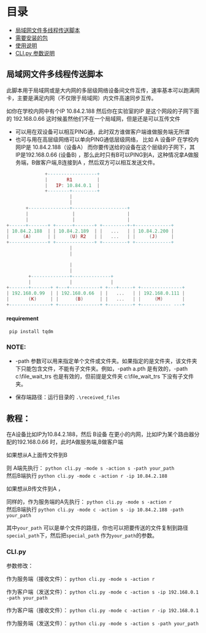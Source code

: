 # 目录

- [局域网文件多线程传送脚本](#局域网文件多线程传送脚本)
- [需要安装的包](#requirement)
- [使用说明](#教程)
- [CLI.py 参数说明](#CLI.py)

## 局域网文件多线程传送脚本
此脚本用于局域网或是大内网的多层级网络设备间文件互传，速率基本可以跑满网卡，主要是满足内网（不仅限于局域网）内文件高速同步互传。

如你在学校内网中有个IP 10.84.2.188 然后你在实验室的IP 是这个网段的子网下面的 192.168.0.66 这时候虽然他们不在一个局域网，但是还是可以互传文件

- 可以用在双设备可以相互PING通，此时双方谁做客户端谁做服务端无所谓
- 也可与用在高层级网络可以单向PING通低层级网络， 比如 A 设备IP 在学校内网IP是 10.84.2.188（设备A） 而你要传送给的设备在这个层级的子网下，其IP是192.168.0.66 (设备B) ，那么此时只有B可以PING到A，这种情况拿A做服务端，B做客户端,B连接到A ，然后双方可以相互发送文件。
```lua
              +------------------+
              |       R1         |
              |   IP: 10.84.0.1  |
              +--------+---------+
                       |
                       |
       +---------------+--------------------+
       |                |                   |
       |                |                   |
+------+-------+ +------+-------+ +---------+-+-------------+
| 10.84.2.188  | | 10.84.2.189  | |   ...   | | 10.84.2.200 |
|     (A)      | |     (U) R2   | |   ...   | |     (J)     |
+--------------+ +--------------+ +---------+ +-------------+
                       |
                       |

                       |
                       |
        +--------------+--------------+
        |              |              |
+-------+-------+ +---+-----------+ +---+-----+ +---------------+
| 192.168.0.99  | | 192.168.0.66  | |   ...   | | 192.168.0.111 |
|       (K)     | |      (B)      | |   ...   | |     (M)       |
+---------------+ +---------------+ +---------+ +----------- ---+


```
####  requirement
 `  pip install tqdm     `

### NOTE:
- -path 参数可以用来指定单个文件或文件夹。如果指定的是文件夹，该文件夹下只能包含文件，不能有子文件夹。例如，-path a.pth 是有效的，-path c:\\file_wait_trs 也是有效的，但前提是文件夹 c:\\file_wait_trs 下没有子文件夹。

- 保存端路径：运行目录的 ` .\received_files `

## 教程：
在A设备比如IP为10.84.2.188，然后 B设备 在更小的内网，比如IP为某个路由器分配的192.168.0.66 时，此时A做服务端,B做客户端

如果想从A上面传文件到B  

则 A端先执行： `python cli.py -mode s -action s -path your_path`  
然后B端执行 `python cli.py -mode c -action r -ip 10.84.2.188`

如果想从B传文件到A ，

同样的，作为服务端的A先执行：  `python cli.py -mode s -action r`  
然后B端执行 `python cli.py -mode c -action s -ip 10.84.2.188 -path your_path`

其中`your_path` 可以是单个文件的路径，你也可以把要传送的文件复制到路径`special_path`下，然后把`special_path` 作为`your_path`的参数。


### CLI.py

参数修改：



作为服务端（接收文件）：
`python cli.py -mode s -action r`


作为客户端（发送文件）：
`python cli.py -mode c -action s -ip 192.168.0.1 -path your_path`


作为客户端（接收文件）：
`python cli.py -mode c -action r -ip 192.168.0.1`


作为服务端（发送文件）：
`python cli.py -mode s -action s -path your_path`




